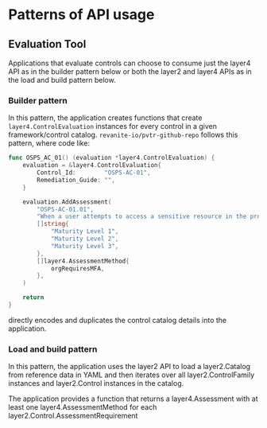 # Patterns of API usage

## Evaluation Tool

Applications that evaluate controls can choose to consume just the layer4 API as in the builder pattern below or both the layer2 and layer4 APIs as in the load and build pattern below.

### Builder pattern

In this pattern, the application creates functions that create `layer4.ControlEvaluation` instances for every control in a given framework/control catalog. `revanite-io/pvtr-github-repo` follows this pattern, where code like:

```go
func OSPS_AC_01() (evaluation *layer4.ControlEvaluation) {
	evaluation = &layer4.ControlEvaluation{
		Control_Id:        "OSPS-AC-01",
		Remediation_Guide: "",
	}

	evaluation.AddAssessment(
		"OSPS-AC-01.01",
		"When a user attempts to access a sensitive resource in the project's version control system, the system MUST require the user to complete a multi-factor authentication process.",
		[]string{
			"Maturity Level 1",
			"Maturity Level 2",
			"Maturity Level 3",
		},
		[]layer4.AssessmentMethod{
			orgRequiresMFA,
		},
	)

	return
}
```

directly encodes and duplicates the control catalog details into the application.

### Load and build pattern

In this pattern, the application uses the layer2 API to load a layer2.Catalog from reference data in YAML and then iterates over all layer2.ControlFamily instances and layer2.Control instances in the catalog.

The application provides a function that returns a layer4.Assessment with at least one layer4.AssessmentMethod for each layer2.Control.AssessmentRequirement
